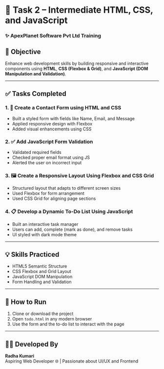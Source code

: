 
# 🧩 Task 2 – Intermediate HTML, CSS, and JavaScript  
### ✨ ApexPlanet Software Pvt Ltd Training  

## 📌 Objective  
Enhance web development skills by building responsive and interactive components using **HTML**, **CSS (Flexbox & Grid)**, and **JavaScript (DOM Manipulation and Validation)**.

---

## ✅ Tasks Completed  

### 1. 📝 Create a Contact Form using HTML and CSS  
- Built a styled form with fields like Name, Email, and Message  
- Applied responsive design with Flexbox  
- Added visual enhancements using CSS  

### 2. ✅ Add JavaScript Form Validation  
- Validated required fields  
- Checked proper email format using JS  
- Alerted the user on incorrect input  

### 3. 🖼️ Create a Responsive Layout Using Flexbox and CSS Grid  
- Structured layout that adapts to different screen sizes  
- Used Flexbox for form arrangement  
- Used CSS Grid for aligning page sections  

### 4. 📋 Develop a Dynamic To-Do List Using JavaScript  
- Built an interactive task manager  
- Users can add, complete (mark as done), and remove tasks  
- UI styled with dark mode theme  

---

## 💡 Skills Practiced  
- HTML5 Semantic Structure  
- CSS Flexbox and Grid Layout  
- JavaScript DOM Manipulation  
- Form Handling and Validation  

---

## 🚀 How to Run  
1. Clone or download the project  
2. Open `todo.html` in any modern browser  
3. Use the form and the to-do list to interact with the page  

---

## 🧑‍💻 Developed By  
**Radha Kumari**  
Aspiring Web Developer 🌐 | Passionate about UI/UX and Frontend  
